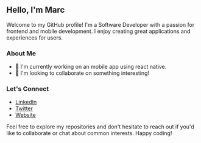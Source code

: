 ## Hello, I'm Marc

Welcome to my GitHub profile! I'm a Software Developer with a passion for frontend and mobile development. I enjoy creating great applications and experiences for users.

### About Me

- 🌱 I'm currently working on an mobile app using react native.
- 👯 I'm looking to collaborate on something interesting!

### Let's Connect

- [LinkedIn](https://www.linkedin.com/in/your-linkedin-profile)
- [Twitter](https://twitter.com/techwithmarc)
- [Website](https://www.marcfinger.com)

Feel free to explore my repositories and don't hesitate to reach out if you'd like to collaborate or chat about common interests. Happy coding!
